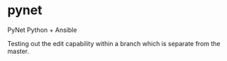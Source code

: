 # pynet
PyNet Python + Ansible

Testing out the edit capability within a branch which is separate from the master.
